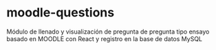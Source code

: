 # moodle-questions
Módulo de llenado y visualización de pregunta de pregunta tipo ensayo basado en MOODLE con React y registro en la base de datos MySQL
